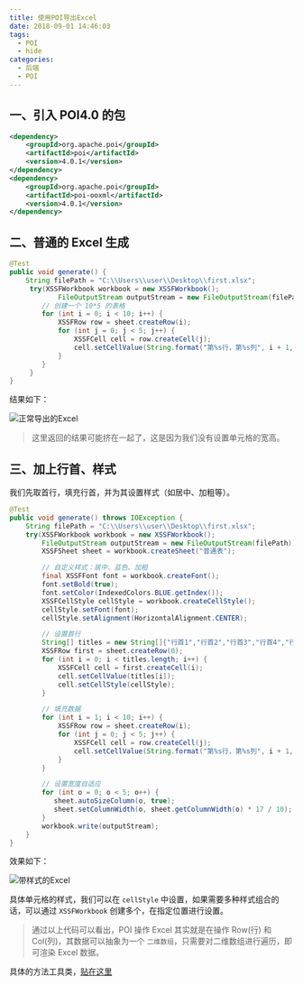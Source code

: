 ```yaml
---
title: 使用POI导出Excel
date: 2018-09-01 14:46:03
tags:
  - POI
  - hide
categories:
  - 后端
  - POI
---
```


## 一、引入 POI4.0 的包

```xml
<dependency>
    <groupId>org.apache.poi</groupId>
    <artifactId>poi</artifactId>
    <version>4.0.1</version>
</dependency>
<dependency>
    <groupId>org.apache.poi</groupId>
    <artifactId>poi-ooxml</artifactId>
    <version>4.0.1</version>
</dependency>
```

## 二、普通的 Excel 生成

```java
@Test
public void generate() {
    String filePath = "C:\\Users\\user\\Desktop\\first.xlsx";
     try(XSSFWorkbook workbook = new XSSFWorkbook();
            FileOutputStream outputStream = new FileOutputStream(filePath)){
        // 创建一个 10*5 的表格
        for (int i = 0; i < 10; i++) {
            XSSFRow row = sheet.createRow(i);
            for (int j = 0; j < 5; j++) {
                XSSFCell cell = row.createCell(j);
                cell.setCellValue(String.format("第%s行，第%s列", i + 1, j + 1));
            }
        }
     }
}
```

结果如下：

![正常导出的Excel](https://images.gitee.com/uploads/images/2019/0121/161334_ee08a1e8_1872936.png)

> 这里返回的结果可能挤在一起了，这是因为我们没有设置单元格的宽高。

## 三、加上行首、样式

我们先取首行，填充行首，并为其设置样式（如居中、加粗等）。

```java
@Test
public void generate() throws IOException {
    String filePath = "C:\\Users\\user\\Desktop\\first.xlsx";
    try(XSSFWorkbook workbook = new XSSFWorkbook();
        FileOutputStream outputStream = new FileOutputStream(filePath)){
        XSSFSheet sheet = workbook.createSheet("普通表");

		// 自定义样式：居中、蓝色、加粗
        final XSSFFont font = workbook.createFont();
        font.setBold(true);
        font.setColor(IndexedColors.BLUE.getIndex());
        XSSFCellStyle cellStyle = workbook.createCellStyle();
        cellStyle.setFont(font);
        cellStyle.setAlignment(HorizontalAlignment.CENTER);

		// 设置首行
        String[] titles = new String[]{"行首1","行首2","行首3","行首4","行首5"};
        XSSFRow first = sheet.createRow(0);
        for (int i = 0; i < titles.length; i++) {
            XSSFCell cell = first.createCell(i);
            cell.setCellValue(titles[i]);
            cell.setCellStyle(cellStyle);
        }

		// 填充数据
        for (int i = 1; i < 10; i++) {
            XSSFRow row = sheet.createRow(i);
            for (int j = 0; j < 5; j++) {
                XSSFCell cell = row.createCell(j);
                cell.setCellValue(String.format("第%s行，第%s列", i + 1, j + 1));
            }
        }

        // 设置宽度自适应
        for (int o = 0; o < 5; o++) {
           sheet.autoSizeColumn(o, true);
           sheet.setColumnWidth(o, sheet.getColumnWidth(o) * 17 / 10);
        }
        workbook.write(outputStream);
    }
}
```

效果如下：

![带样式的Excel](https://images.gitee.com/uploads/images/2019/0121/174309_564e9d53_1872936.png)

具体单元格的样式，我们可以在 `cellStyle` 中设置，如果需要多种样式组合的话，可以通过 `XSSFWorkbook` 创建多个，在指定位置进行设置。

> 通过以上代码可以看出，POI 操作 Excel 其实就是在操作 Row(行) 和 Col(列)，其数据可以抽象为一个 `二维数组`，只需要对二维数组进行遍历，即可渲染 Excel 数据。

具体的方法工具类，[贴在这里](www.baidu.com)
